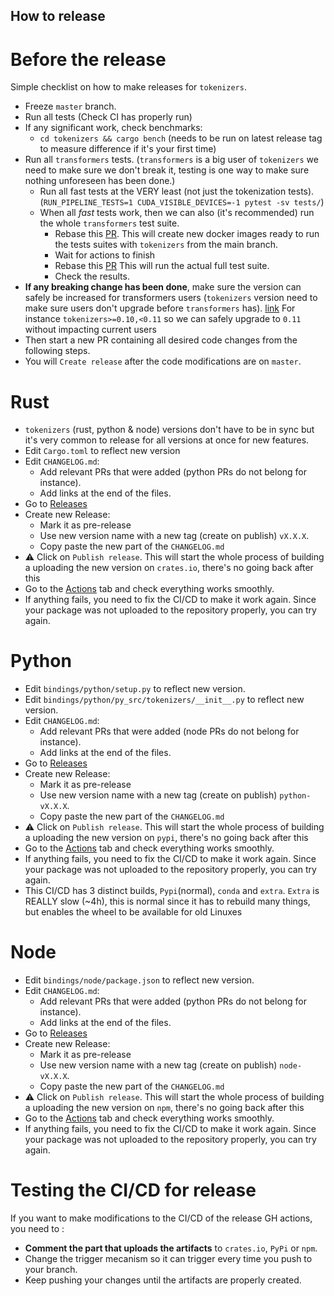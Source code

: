 ## How to release

# Before the release

Simple checklist on how to make releases for `tokenizers`.

- Freeze `master` branch.
- Run all tests (Check CI has properly run)
- If any significant work, check benchmarks:
  - `cd tokenizers && cargo bench` (needs to be run on latest release tag to measure difference if it's your first time)
- Run all `transformers` tests. (`transformers` is a big user of `tokenizers` we need
  to make sure we don't break it, testing is one way to make sure nothing unforeseen
  has been done.)
  - Run all fast tests at the VERY least (not just the tokenization tests). (`RUN_PIPELINE_TESTS=1 CUDA_VISIBLE_DEVICES=-1 pytest -sv tests/`)
  - When all *fast*  tests work, then we can also (it's recommended) run the whole `transformers`
  test suite. 
    - Rebase this [PR](https://github.com/huggingface/transformers/pull/16708).
        This will create new docker images ready to run the tests suites with `tokenizers` from the main branch.
    - Wait for actions to finish
    - Rebase this [PR](https://github.com/huggingface/transformers/pull/16712)
        This will run the actual full test suite.
    - Check the results.
- **If any breaking change has been done**, make sure the version can safely be increased for transformers users (`tokenizers` version need to make sure users don't upgrade before `transformers` has). [link](https://github.com/huggingface/transformers/blob/main/setup.py#L154)
  For instance `tokenizers>=0.10,<0.11` so we can safely upgrade to `0.11` without impacting
  current users
- Then start a new PR containing all desired code changes from the following steps.
- You will `Create release` after the code modifications are on `master`.

# Rust

- `tokenizers` (rust, python & node) versions don't have to be in sync but it's
  very common to release for all versions at once for new features.
- Edit `Cargo.toml` to reflect new version
- Edit `CHANGELOG.md`:
    - Add relevant PRs that were added (python PRs do not belong for instance).
    - Add links at the end of the files.
- Go to [Releases](https://github.com/huggingface/tokenizers/releases)
- Create new Release:
    - Mark it as pre-release
    - Use new version name with a new tag (create on publish) `vX.X.X`.
    - Copy paste the new part of the `CHANGELOG.md`
- ⚠️  Click on `Publish release`. This will start the whole process of building a uploading
  the new version on `crates.io`, there's no going back after this
- Go to the [Actions](https://github.com/huggingface/tokenizers/actions) tab and check everything works smoothly.
- If anything fails, you need to fix the CI/CD to make it work again. Since your package was not uploaded to the repository properly, you can try again.


# Python

- Edit `bindings/python/setup.py` to reflect new version.
- Edit `bindings/python/py_src/tokenizers/__init__.py` to reflect new version.
- Edit `CHANGELOG.md`:
    - Add relevant PRs that were added (node PRs do not belong for instance).
    - Add links at the end of the files.
- Go to [Releases](https://github.com/huggingface/tokenizers/releases)
- Create new Release:
    - Mark it as pre-release
    - Use new version name with a new tag (create on publish) `python-vX.X.X`.
    - Copy paste the new part of the `CHANGELOG.md`
- ⚠️  Click on `Publish release`. This will start the whole process of building a uploading
  the new version on `pypi`, there's no going back after this
- Go to the [Actions](https://github.com/huggingface/tokenizers/actions) tab and check everything works smoothly.
- If anything fails, you need to fix the CI/CD to make it work again. Since your package was not uploaded to the repository properly, you can try again.
- This CI/CD has 3 distinct builds, `Pypi`(normal), `conda` and `extra`. `Extra` is REALLY slow (~4h), this is normal since it has to rebuild many things, but enables the wheel to be available for old Linuxes

# Node

- Edit `bindings/node/package.json` to reflect new version.
- Edit `CHANGELOG.md`:
    - Add relevant PRs that were added (python PRs do not belong for instance).
    - Add links at the end of the files.
- Go to [Releases](https://github.com/huggingface/tokenizers/releases)
- Create new Release:
    - Mark it as pre-release
    - Use new version name with a new tag (create on publish) `node-vX.X.X`.
    - Copy paste the new part of the `CHANGELOG.md`
- ⚠️  Click on `Publish release`. This will start the whole process of building a uploading
  the new version on `npm`, there's no going back after this
- Go to the [Actions](https://github.com/huggingface/tokenizers/actions) tab and check everything works smoothly.
- If anything fails, you need to fix the CI/CD to make it work again. Since your package was not uploaded to the repository properly, you can try again.


# Testing the CI/CD for release


If you want to make modifications to the CI/CD of the release GH actions, you need
to : 
- **Comment the part that uploads the artifacts** to `crates.io`, `PyPi` or `npm`.
- Change the trigger mecanism so it can trigger every time you push to your branch.
- Keep pushing your changes until the artifacts are properly created.
